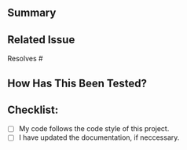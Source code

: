 ## Summary
<!-- Describe your changes, what they do, how they do it, and why. -->
<!-- If you have made changes to the UI, please provide screenshots. -->

## Related Issue
<!-- Link the issue this PR resolves by putting its number after the #. -->
<!-- If there is no related issue, explain why the PR is needed. -->
Resolves #

## How Has This Been Tested?
<!-- Please describe how you tested your changes. -->

## Checklist:
<!-- Go over all the following points, and put an `x` in all the boxes that apply. -->
<!-- If you're unsure about any of these, don't hesitate to ask. We're here to help! -->
- [ ] My code follows the code style of this project.
- [ ] I have updated the documentation, if neccessary.
